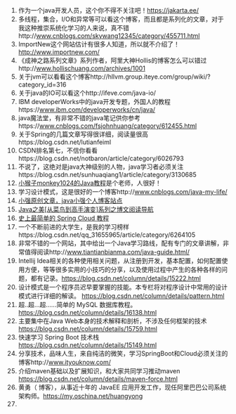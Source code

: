 1. 作为一个java开发人员，这个你不得不关注吧！https://jakarta.ee/
2. 多线程，集合，I/O和异常等可以看这个博客，而且都是系列化的文章，对于我这种推崇系统化学习的人来说，真不错http://www.cnblogs.com/skywang12345/category/455711.html
3. ImportNew这个网站估计有很多人知道，所以就不介绍了！http://www.importnew.com/
4. 《成神之路系列文章》系列作者，阿里大神Hollis的博客怎么可以错过http://www.hollischuang.com/archives/1001
5. 关于jvm可以看看这个博客http://hllvm.group.iteye.com/group/wiki/?category_id=316
6. 关于java的IO可以看这个http://ifeve.com/java-io/
7. IBM developerWorks中的java开发专题，外国人的教程https://www.ibm.com/developerworks/cn/java/
8. java魔法堂，有非常不错的java笔记供你参考https://www.cnblogs.com/fsjohnhuang/category/612455.html
9. 关于Spring的几篇文章写得很详细，阅读量很高https://blog.csdn.net/lutianfeiml
10. CSDN排名第七，不信你看看https://blog.csdn.net/notbaron/article/category/6026793
11. 不说了，这绝对是java大神级别的人物，java学习者必须关注https://blog.csdn.net/sunhuaqiang1/article/category/3130685
12. [小猴子monkey1024的Java教程](http://www.monkey1024.com/)是个老师，人很好！
13. 学习设计模式，这是很好的一个博客http://www.cnblogs.com/java-my-life/
14. [小强原创文章，java小强个人博客站点](http://www.javacui.com/sort/Theory) 
15. [Java之美[从菜鸟到高手演变]系列之博文阅读导航](https://blog.csdn.net/zhangerqing/article/details/8245560)
16. [史上最简单的 Spring Cloud 教程](https://blog.csdn.net/column/details/15197.html)
17. 一个不断前进的大学生，是我的学习榜样https://blog.csdn.net/qq_31655965/article/category/6264105
18. 非常不错的一个网站，其中给出一个Java学习路线，配有专门的文章讲解，非常值得阅读http://www.tiantianbianma.com/java-guide.html/
19. Intellij Idea相关的各种使用相关问题，从注册到开发，基本配置，如何配置使用方便，等等很多实用的小技巧的分享，以及使用过程中产生的各种各样的问题，都有记录。https://blog.csdn.net/column/details/15222.html
20. 设计模式是一个程序员迟早要掌握的技能。本专栏将对程序设计中常用的设计模式进行详细的解读。 https://blog.csdn.net/column/details/pattern.html
21. 超..超...超......简单的 MySQL 数据库教程。https://blog.csdn.net/column/details/16138.html
22. 主要集中在Java Web本身的技术解释和剖析，不涉及任何框架的技术 https://blog.csdn.net/column/details/15759.html
23. 快速学习 Spring Boot 技术栈 https://blog.csdn.net/column/details/15149.html
24. 分享技术，品味人生，来自纯洁的微笑，学习SpringBoot和Cloud必须关注的博客http://www.ityouknow.com/
25. 介绍maven基础以及扩展知识，和大家共同学习推动maven https://blog.csdn.net/column/details/maven-force.html
26. 黄勇（ 博客），从事近十年的 JavaEE 应用开发工作，现任阿里巴巴公司系统架构师。https://my.oschina.net/huangyong
27. 